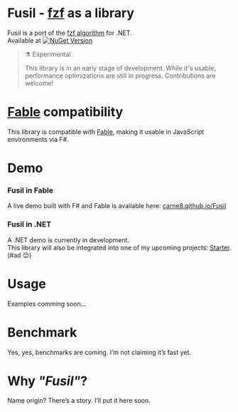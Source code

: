 # Fusil - [fzf](https://github.com/junegunn/fzf) as a library
Fusil is a port of the [fzf algorithm](https://github.com/junegunn/fzf/blob/master/src%2Falgo%2Falgo.go) for .NET.  
Available at [![NuGet Version](https://img.shields.io/nuget/v/fusil?logo=nuget)](https://www.nuget.org/packages/fusil/)

> ⚗️ Experimental
>
> This library is in an early stage of development.
> While it's usable, performance optimizations are still in progress.
> Contributions are welcome!

# [Fable](https://fable.io) compatibility
This library is compatible with [Fable](https://fable.io), making it usable in JavaScript environments via F#.

# Demo
### Fusil in Fable
A live demo built with F# and Fable is available here: [carne8.github.io/Fusil](https://carne8.github.io/Fusil)

### Fusil in .NET
A .NET demo is currently in development.  
This library will also be integrated into one of my upcoming projects: [Starter](https://github.com/carne8/Starter).  
(#ad 😌)

# Usage
Examples comming soon...

# Benchmark
Yes, yes, benchmarks are coming. I’m not claiming it’s fast yet.

# Why *"Fusil"*?
Name origin? There’s a story. I’ll put it here soon.